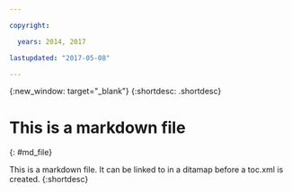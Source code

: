 ```yaml
---

copyright:

  years: 2014, 2017

lastupdated: "2017-05-08"

---
```


{:new_window: target="_blank"}
{:shortdesc: .shortdesc}

# This is a markdown file
{: #md_file}

This is a markdown file. It can be linked to in a ditamap before a toc.xml is created.
{:shortdesc}
